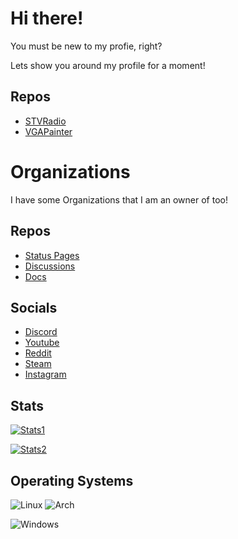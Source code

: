 # Hi there!
You must be new to my profie, right?

Lets show you around my profile for a moment!

## Repos
- [STVRadio](https://github.com/SSP6904/STVRadio)
- [VGAPainter](https://github.com/SSP6904/VGAPainter)

# Organizations
I have some Organizations that I am an owner of too!
## Repos
- [Status Pages](https://github.com/TTNRT/StatusPage)
- [Discussions](https://github.com/orgs/TTNRT/discussions)
- [Docs](https://github.com/TTNRT/ttdocs)

## Socials
- [Discord](https://discord.gg/ghcf3M5Xnq)
- [Youtube](https://www.youtube.com/channel/UC3Is6u3hFiIhc5glfOUJLOA)
- [Reddit](https://www.reddit.com/user/Agile_Professional83)
- [Steam](https://steamcommunity.com/profiles/76561199164190916/)
- [Instagram](https://www.instagram.com/shau.n4028/?hl=en)


## Stats
[![Stats1](https://github-readme-stats.vercel.app/api?username=SSP6904&show_icons=true)](https://github.com/SSP6904/) <br />

[![Stats2](https://github-readme-stats.vercel.app/api/top-langs/?username=SSP6904&layout=compact)](https://github.com/SSP6904)

## Operating Systems
![Linux](https://img.shields.io/badge/Linux-FCC624?style=for-the-badge&logo=linux&logoColor=black) ![Arch](https://img.shields.io/badge/Arch%20Linux-1793D1?logo=arch-linux&logoColor=fff&style=for-the-badge)

![Windows](https://img.shields.io/badge/Windows-0078D6?style=for-the-badge&logo=windows&logoColor=white)
